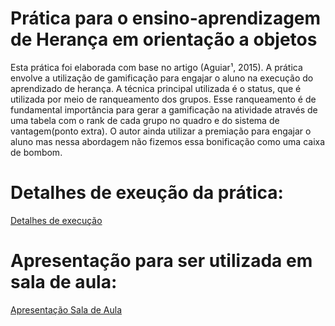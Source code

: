 # Prática para o ensino-aprendizagem de Herança em orientação a objetos

Esta prática foi elaborada com base no artigo (Aguiar¹, 2015). A prática envolve a utilização de gamificação para engajar o aluno na execução do aprendizado de herança. A técnica principal utilizada é o status, que é utilizada por meio de ranqueamento dos grupos. Esse ranqueamento é de fundamental importância para gerar a gamificação na atividade através de uma tabela com o rank de cada grupo no quadro e do sistema de vantagem(ponto extra). O autor ainda utilizar a premiação para engajar o aluno mas nessa abordagem não fizemos essa bonificação como uma caixa de bombom.



 # Detalhes de exeução da prática:
 
 [Detalhes de execução](https://docs.google.com/document/d/1brqlARm3tFnBTSq5lHf3jBurQhDBn4xjPxe-JB8tZY8/edit?usp=sharing)
   
   
 # Apresentação para ser utilizada em sala de aula:
 
 
 [Apresentação Sala de Aula](https://docs.google.com/presentation/d/1K5XdHqX2N3PUPERtX1e837jm7IRuFmH2Wzwk_9OQrOs/edit?usp=sharing)
   


